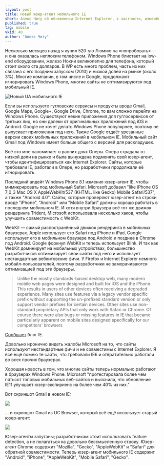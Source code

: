```yaml
---
layout: post
title: Новый юзер-агент мобильного IE
short: Алекс Читу об обновлении Internet Explorer, в частности, изменённом User-Agent
published: true
tag: mobile
vkid: 40
author: "Алекс Читу"
---
```

Несколько месяцев назад я купил 520-ую Люмию на &laquo;попробовать&raquo; &mdash; и она оказалась неплохим телефоном.
Windows Phone блистает на low-end оборудовании, железо Нокии великолепно для телефона, который стоит около ста долларов.
В WP есть много проблем, часть из них связана с его поздним запуском 
(<span title="#вернитемнемой2010 (хэштег редакции)">2010</span>) и низкой долей на рынке (около 3%).
Многие компании, в том числе и Google, продолжают игнорировать Windows Phone, многие сайты не оптимизируются под
мобильный IE.


<img class="fl-r" title="Новый UA мобильного IE" src="http://1.bp.blogspot.com/-I9U5yRqEZyk/U-DARUaPh-I/AAAAAAAB-q8/uTQmBonII6U/s1600/windows-phone-user-agent.png">

Если вы используете гугловские сервисы и продукты вроде Gmail, Google Maps, Google+, Google Drive, Chrome, 
то вам сложно перейти на Windows Phone. Существуют некие приложения для гуглосервисов от третьих лиц, но они далеки
от оригинальных приложений под iOS и Android. Google не хочет делать Windows Phone популярнее, поэтому
не выпускает приложения под него. Также Google отдаёт урезанные версии своих мобильных приложений
в мобильном IE. Мобильный сайт Gmail под Windows имеет больше общего с версией для раскладушек.

Всё это мне напоминает о ранних днях Оперы. Опера страдала от низкой доли на рынке и была вынуждена подменять свой
юзер-агент, чтобы идентифицироваться как Internet Explorer. Сайты, которые требовали IE, работали в Опере, но разработчики продолжали её игнорировать.

Последний апдейт Windows Phone 8.1 изменил юзер-агент IE, чтобы мимикрировать под мобильный Safari. 
Microsoft добавил  "like iPhone OS 7_0_3 Mac OS X AppleWebKit/537 (KHTML. like Gecko) Mobile Safari/537", а также
"Android 4.0". Сайты, которые проверяют юзер-агент на строки вроде "iPhone", "Android" или "Mobile Safari" 
должны хорошо работать в последнем мобильном IE. И хотя внутри браузера всё тот же движок рендеринга Trident, 
Microsoft использовала несколько хаков, чтобы улучшить совместимость с WebKit.


WebKit &mdash; самый распостранённый движок рендеринга в мобильных браузерах. Apple использует его Safari под iPhone
и iPad, Google использует его в мобильном браузере под Android и позднее в Chrome под Android. Google форкнул WebKit
и теперь использует Blink. И так как WebKit доминирует на мобильных устройствах, большинство разработчиков оптимизирует
свои сайты под него и использует нестандартные вебкитовские фичи.
У Firefox и Internet Explorer немного мобайл-пользователей, поэтому разработчики не заморачиваются оптимизацией под
эти браузеры.

> Unlike the mostly standards-based desktop web, many modern mobile web pages were designed and built for iOS and the 
> iPhone. This results in users of other devices often receiving a degraded experience. Many sites use features via a 
> legacy vendor specific prefix without supporting the un-prefixed standard version or only support vendor prefixes 
> for certain devices. Other sites use non-standard proprietary APIs that only work with Safari or Chrome. Of course 
> there were also bugs or missing features in IE that became particularly apparent on mobile sites designed specifically
> for our competitors' browsers

[Cообщает](http://blogs.msdn.com/b/ie/archive/2014/07/31/the-mobile-web-should-just-work-for-everyone.aspx) блог IE.

Довольно иронично видеть жалобы Microsoft на то, что сайты используют нестандартные фичи и не совместимы с Internet
Explorer. Я всё ещё помню те сайты, что требовали IE6 и отвратительно работали во всех прочих браузерах.

Хорошая новость в том, что многие сайты теперь нормально работают в браузерах Windows Phone. Microsoft 
"протестировала более чем пятьсот топовых мобильных веб-сайтов и выяснила, что обновление IE11 улучшает юзер-экспириенс
на более чем 40% из них."

Вот скриншот Gmail в новом IE:

<img src="http://4.bp.blogspot.com/-4TDwHGj7amc/U-DARfycliI/AAAAAAAB-q4/P8I0IbJZM_w/s1600/windows-phone-gmail.png">

... и скриншот Gmail из UC Browser, который всё ещё использует старый юзер-агент:

<img src="http://3.bp.blogspot.com/-uWqf2kqI8JE/U-DTmqZJsGI/AAAAAAAB-rg/a1yDCAka8U4/s1600/windows-phone-gmail-2.png">

Юзер-агенты запутаны; разработчикам стоит использовать feature detection, а не полагаться на довольно бессмысленную строку.
Юзер-агент Chrome содержит "Mozilla", "Gecko", "AppleWebKit" и "Safari" для обратной совместимости. Теперь юзер-агент
мобильного IE содержит "Android", "iPhone", "AppleWebKit", "Mobile Safari", "Gecko".
